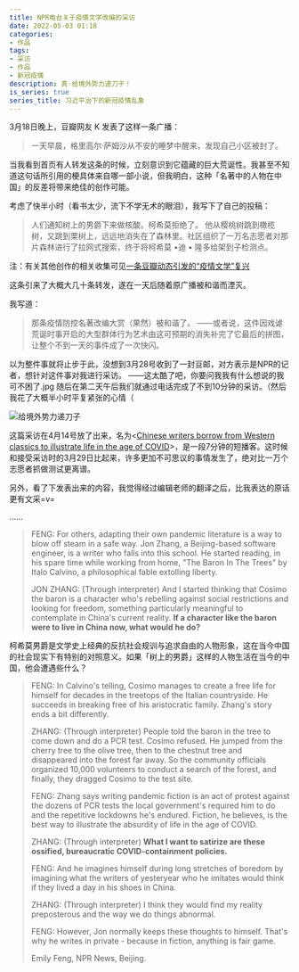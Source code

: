 ```yaml
---
title: NPR电台关于疫情文学改编的采访
date: 2022-05-03 01:18
categories: 
- 作品
tags:
- 采访
- 作品
- 新冠疫情
description: 真·给境外势力递刀子！
is_series: true
series_title: 习近平治下的新冠疫情乱象
---
```

3月18日晚上，豆瓣网友 K 发表了这样一条广播：
> 一天早晨，格里高尔·萨姆沙从不安的睡梦中醒来，发现自己小区被封了。

当我看到首页有人转发这条的时候，立刻意识到它蕴藏的巨大荒诞性。我甚至不知道这句话所引用的梗具体来自哪一部小说，但我明白，这种「名著中的人物在中国」的反差将带来绝佳的创作可能。

考虑了快半小时（看书太少，流下不学无术的眼泪），我写下了自己的投稿：

> 人们通知树上的男爵下来做核酸。柯希莫拒绝了。
> 他从樱桃树跳到橄榄树，又跳到栗树上，远远地消失在了森林里。社区组织了一万名志愿者对那片森林进行了拉网式搜索，终于将柯希莫 •迪 • 隆多给架到子检测点。

注：有关其他创作的相关收集可见[一条豆瓣动态引发的“疫情文学”复兴](https://mp.weixin.qq.com/s?__biz=MzA4MTQxMjA5Nw==&mid=2650785712&idx=1&sn=a8acb978e9578ed6f28171c5497979fc)

这条引来了大概大几十条转发，遂在一天后随着原广播被和谐而湮灭。

我写道：

> 那条疫情防控名著改编大赏（果然）被和谐了。
> ——或者说，这件因戏谑荒诞时事开启的大型群体行为艺术由这可预期的消失补完了它最后的拼图，让整个不到一天的事件成了一次快闪。

以为整件事就将止步于此，没想到3月28号收到了一封豆邮，对方表示是NPR的记者，想针对这件事对我进行采访。
——这太酷了吧，你要问我我有什么想说的我可不困了.jpg
随后在第二天午后我们就通过电话完成了不到10分钟的采访。（然后我花了大概半小时平复紧张的心情（

![给境外势力递刀子](https://i.imgtg.com/2023/02/15/dk3Al.jpg)

这篇采访在4月14号放了出来，名为<[Chinese writers borrow from Western classics to illustrate life in the age of COVID](https://www.npr.org/2022/04/13/1092522341/chinese-writers-borrow-from-western-classics-to-illustrate-life-in-the-age-of-co)>，是一段7分钟的短播客。这时候和接受采访时的3月29日比起来，许多更加不可思议的事情发生了，绝对比一万个志愿者抓做测试更离谱。

另外，看了下发表出来的内容，我觉得经过编辑老师的翻译之后，比我表达的原话更有文采=v=

……

> FENG: For others, adapting their own pandemic literature is a way to blow off steam in a safe way. Jon Zhang, a Beijing-based software engineer, is a writer who falls into this school. He started reading, in his spare time while working from home, "The Baron In The Trees" by Italo Calvino, a philosophical fable extolling liberty.
> 
> JON ZHANG: (Through interpreter) And I started thinking that Cosimo the baron is a character who's rebelling against social restrictions and looking for freedom, something particularly meaningful to contemplate in China's current reality. **If a character like the baron were to live in China now, what would he do?**
>

柯希莫男爵是文学史上经典的反抗社会规训与追求自由的人物形象，这在当今中国的社会现实下有特别的对照意义。<span class="emline">如果「树上的男爵」这样的人物生活在当今的中国，他会遭遇些什么？</span>

>
> FENG: In Calvino's telling, Cosimo manages to create a free life for himself for decades in the treetops of the Italian countryside. He succeeds in breaking free of his aristocratic family. Zhang's story ends a bit differently.
>
> ZHANG: (Through interpreter) People told the baron in the tree to come down and do a PCR test. Cosimo refused. He jumped from the cherry tree to the olive tree, then to the chestnut tree and disappeared into the forest far away. So the community officials organized 10,000 volunteers to conduct a search of the forest, and finally, they dragged Cosimo to the test site.
>
> FENG: Zhang says writing pandemic fiction is an act of protest against the dozens of PCR tests the local government's required him to do and the repetitive lockdowns he's endured. Fiction, he believes, is the best way to illustrate the <span class="emline">absurdity</span> of life in the age of COVID.
>
> ZHANG: (Through interpreter) **What I want to satirize are these ossified, bureaucratic COVID-containment policies.**
>
> FENG: And he imagines himself during long stretches of boredom by imagining what the writers of yesteryear who he imitates would think if they lived a day in his shoes in China.
>
> ZHANG: (Through interpreter) I think they would find my reality preposterous and the way we do things abnormal.
>
>FENG: However, Jon normally keeps these thoughts to himself. That's why he writes in private - because in fiction, anything is fair game.
>
> Emily Feng, NPR News, Beijing.